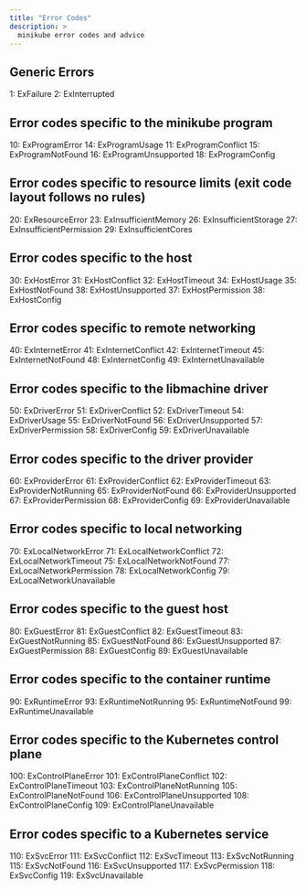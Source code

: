 ```yaml
---
title: "Error Codes"
description: >
  minikube error codes and advice
---
```




## Generic Errors
1: ExFailure
2: ExInterrupted

## Error codes specific to the minikube program
10: ExProgramError
14: ExProgramUsage
11: ExProgramConflict
15: ExProgramNotFound
16: ExProgramUnsupported
18: ExProgramConfig

## Error codes specific to resource limits (exit code layout follows no rules)
20: ExResourceError
23: ExInsufficientMemory
26: ExInsufficientStorage
27: ExInsufficientPermission
29: ExInsufficientCores

## Error codes specific to the host
30: ExHostError
31: ExHostConflict
32: ExHostTimeout
34: ExHostUsage
35: ExHostNotFound
38: ExHostUnsupported
37: ExHostPermission
38: ExHostConfig

## Error codes specific to remote networking
40: ExInternetError
41: ExInternetConflict
42: ExInternetTimeout
45: ExInternetNotFound
48: ExInternetConfig
49: ExInternetUnavailable

## Error codes specific to the libmachine driver
50: ExDriverError
51: ExDriverConflict
52: ExDriverTimeout
54: ExDriverUsage
55: ExDriverNotFound
56: ExDriverUnsupported
57: ExDriverPermission
58: ExDriverConfig
59: ExDriverUnavailable

## Error codes specific to the driver provider
60: ExProviderError
61: ExProviderConflict
62: ExProviderTimeout
63: ExProviderNotRunning
65: ExProviderNotFound
66: ExProviderUnsupported
67: ExProviderPermission
68: ExProviderConfig
69: ExProviderUnavailable

## Error codes specific to local networking
70: ExLocalNetworkError
71: ExLocalNetworkConflict
72: ExLocalNetworkTimeout
75: ExLocalNetworkNotFound
77: ExLocalNetworkPermission
78: ExLocalNetworkConfig
79: ExLocalNetworkUnavailable

## Error codes specific to the guest host
80: ExGuestError
81: ExGuestConflict
82: ExGuestTimeout
83: ExGuestNotRunning
85: ExGuestNotFound
86: ExGuestUnsupported
87: ExGuestPermission
88: ExGuestConfig
89: ExGuestUnavailable

## Error codes specific to the container runtime
90: ExRuntimeError
93: ExRuntimeNotRunning
95: ExRuntimeNotFound
99: ExRuntimeUnavailable

## Error codes specific to the Kubernetes control plane
100: ExControlPlaneError
101: ExControlPlaneConflict
102: ExControlPlaneTimeout
103: ExControlPlaneNotRunning
105: ExControlPlaneNotFound
106: ExControlPlaneUnsupported
108: ExControlPlaneConfig
109: ExControlPlaneUnavailable

## Error codes specific to a Kubernetes service
110: ExSvcError
111: ExSvcConflict
112: ExSvcTimeout
113: ExSvcNotRunning
115: ExSvcNotFound
116: ExSvcUnsupported
117: ExSvcPermission
118: ExSvcConfig
119: ExSvcUnavailable
